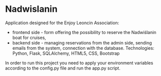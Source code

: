 # Nadwislanin

Application designed for the Enjoy Leoncin Association:
- frontend side - form offering the possibility to reserve the Nadwiślanin boat for cruises,
- backend side - managing reservations from the admin side, sending emails from the system, connection with the database. 
Technologies: Python, Flask, SQLAlchemy, HTML5, CSS, Bootstrap

In order to run this project you need to apply your environment variables according to the config.py file and run the app.py script.
